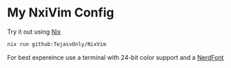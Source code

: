 # My NxiVim Config

Try it out using [Nix](https://nixos.org/download/#download-nix)

```bash
nix run github:TejasvOnly/NixVim
```

For best expereince use a terminal with 24-bit color support and a [NerdFont](https://www.nerdfonts.com/font-downloads)
